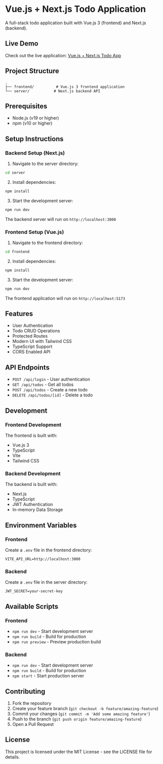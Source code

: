 # Vue.js + Next.js Todo Application

A full-stack todo application built with Vue.js 3 (frontend) and Next.js (backend).

## Live Demo

Check out the live application: [Vue.js + Next.js Todo App](https://vue-nextjs-exercise-azi5.vercel.app/)

## Project Structure

```
.
├── frontend/          # Vue.js 3 frontend application
└── server/           # Next.js backend API
```

## Prerequisites

- Node.js (v19 or higher)
- npm (v10 or higher)

## Setup Instructions

### Backend Setup (Next.js)

1. Navigate to the server directory:

```bash
cd server
```

2. Install dependencies:

```bash
npm install
```

3. Start the development server:

```bash
npm run dev
```

The backend server will run on `http://localhost:3000`

### Frontend Setup (Vue.js)

1. Navigate to the frontend directory:

```bash
cd frontend
```

2. Install dependencies:

```bash
npm install
```

3. Start the development server:

```bash
npm run dev
```

The frontend application will run on `http://localhost:5173`

## Features

- User Authentication
- Todo CRUD Operations
- Protected Routes
- Modern UI with Tailwind CSS
- TypeScript Support
- CORS Enabled API

## API Endpoints

- `POST /api/login` - User authentication
- `GET /api/todos` - Get all todos
- `POST /api/todos` - Create a new todo
- `DELETE /api/todos/[id]` - Delete a todo

## Development

### Frontend Development

The frontend is built with:

- Vue.js 3
- TypeScript
- Vite
- Tailwind CSS

### Backend Development

The backend is built with:

- Next.js
- TypeScript
- JWT Authentication
- In-memory Data Storage

## Environment Variables

### Frontend

Create a `.env` file in the frontend directory:

```
VITE_API_URL=http://localhost:3000
```

### Backend

Create a `.env` file in the server directory:

```
JWT_SECRET=your-secret-key
```

## Available Scripts

### Frontend

- `npm run dev` - Start development server
- `npm run build` - Build for production
- `npm run preview` - Preview production build

### Backend

- `npm run dev` - Start development server
- `npm run build` - Build for production
- `npm start` - Start production server

## Contributing

1. Fork the repository
2. Create your feature branch (`git checkout -b feature/amazing-feature`)
3. Commit your changes (`git commit -m 'Add some amazing feature'`)
4. Push to the branch (`git push origin feature/amazing-feature`)
5. Open a Pull Request

## License

This project is licensed under the MIT License - see the LICENSE file for details.
